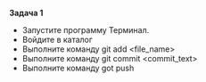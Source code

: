 **Задача 1**
- Запустите программу Терминал.
- Войдите в каталог
- Выполните команду git add <file_name>
- Выполните команду git commit <commit_text>
- Выполните команду got push
